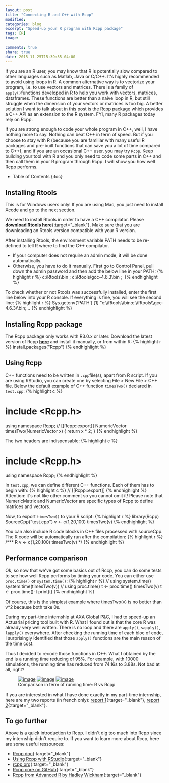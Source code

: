 ```yaml
---
layout: post
title: "Connecting R and C++ with Rcpp"
modified:
categories: blog
excerpt: "Speed-up your R program with Rcpp package"
tags: [R]
image:

comments: true
share: true
date: 2015-11-25T15:39:55-04:00
---
```


If you are an R user, you may know that R is potentially slow compared to other languages such as Matlab, Java or C/C++. It's highly recommended to avoid using loops in R. A common alternative way is to vectorize your program, i.e. to use vectors and matrices. There is a family of `apply()`functions developed in R to help you work with vectors, matrices, dataframes. These functions are better than a naive loop in R, but still struggle when the dimension of your vectors or matrices is too big. A better solution I want to talk about in this post is the Rcpp package which provides a C++ API as an extension to the R system. FYI, many R packages today rely on Rcpp. 

If you are strong enough to code your whole program in C++, well, I have nothing more to say. Nothing can beat C++ in term of speed. But if you choose to stay with R (because you are familiar with many useful R packages and pre-built functions that can save you a lot of time compared to C++), and if you are an occasional C++ user, you may try `Rcpp`. Keep building your tool with R and you only need to code some parts in C++ and then call them in your R program through Rcpp. I will show you how well Rcpp performs.

* Table of Contents
{:toc}

## Installing Rtools

This is for Windows users only! If you are using Mac, you just need to install Xcode and go to the next section.

We need to install Rtools in order to have a C++ compilator. Please [**download Rtools here**](https://cran.r-project.org/bin/windows/Rtools/){:target="_blank"}. Make sure that you are downloading an Rtools version compatible with your R version.

After installing Rtools, the environment variable PATH needs to be re-defined to tell R where to find the C++ compilator. 

* If your computer does not require an admin mode, it will be done automatically.
* Otherwise, you have to do it manually. First go to Control Panel, pull down the admin password and then add the below line in your PATH:
{% highlight r %}
c:\Rtools\bin ; c:\Rtools\gcc-4.6.3\bin ; 
{% endhighlight %}

To check whether or not Rtools was successfully installed, enter the first line below into your R console. If everything is fine, you will see the second line:
{% highlight r %}
Sys.getenv('PATH')
[1] "c:\\\\Rtools\\\\bin;c:\\\\Rtools\\\\gcc-4.6.3\\\\bin;...
{% endhighlight %}


## Installing Rcpp package

The Rcpp package only works with R3.0.x or later. Download the latest version of Rcpp [**here**](Rcpp) and install it manually, or from within R:
{% highlight r %}
install.packages("Rcpp")
{% endhighlight %}

## Using Rcpp
C++ functions need to be written in `.cpp`file(s), apart from R script. If you are using RStudio, you can create one by selecting File > New File > C++ file.
Below the default example of C++ function `timesTwo()` declared in `test.cpp`:
{% highlight c %}
# include <Rcpp.h>
using namespace Rcpp;
// [[Rcpp::export]]
NumericVector timesTwo(NumericVector x) {
return x * 2;
}
{% endhighlight %}

The two headers are indispensable:
{% highlight c %}
# include <Rcpp.h>
using namespace Rcpp;
{% endhighlight %}

In `test.cpp`, we can define different C++ functions. Each of them has to begin with:
{% highlight c %}
// [[Rcpp::export]]
{% endhighlight %}
Attention: it's not like other comment so you cannot omit it! Please note that NumericMatrix and NumericVector are specific types of Rcpp to define matrices and vectors.

Now, to export `timesTwo()` to your R script:
{% highlight r %}
library(Rcpp)
SourceCpp("test.cpp")
v <- c(1,20,100)
timesTwo(v)
{% endhighlight %}

You can also include R code blocks in C++ files processed with sourceCpp. The R code will be automatically run after the compilation:
{% highlight r %}
/*** R
v <- c(1,20,100)
timesTwo(v)
*/
{% endhighlight %}

## Performance comparison
Ok, so now that we've got some basics out of Rccp, you can do some tests to see how well Rcpp performs by timing your code.  You can either use `proc.time()` or `system.time()`:
{% highlight r %}
// using system.time()
system.time(timesTwo(v))
// using proc.time()
t <- proc.time()
timesTwo(v)
t <- proc.time()-t
print(t)
{% endhighlight %}

Of course, this is the simplest example where timesTwo(v) is no better than v*2 because both take 0s. 

During my part-time internship at AXA Global P&C, I had to speed-up an Actuarial pricing tool built with R. What I found out is that the core R was already very well written. There is no loop and there are `apply()`, `sapply()`, `lapply()` everywhere. After checking the running time of each bloc of code, I surprisingly identified that those `apply()` functions are the main reason of the time cost. 

Thus I decided to recode those functions in C++. What I obtained by the end is a running time reducing of 95%. For example, with 10000 simulations, the running time has reduced from 74.16s to 3.88s. Not bad at all, right?

<figure class="third">
<a href="{{ site.url }}/images/temps1.png"><img src="{{ site.url }}/images/temps1.png" alt="image"></a>
<a href="{{ site.url }}/images/temps2.png"><img src="{{ site.url }}/images/temps2.png" alt="image"></a>
<a href="{{ site.url }}/images/temps3.png"><img src="{{ site.url }}/images/temps3.png" alt="image"></a>
<figcaption>Comparison in term of running time: R vs Rcpp</figcaption>
</figure>

If you are interested in what I have done exactly in my part-time internship, here are my two reports (in french only): [report 1](https://drive.google.com/file/d/0B9sO-FiCPQljQ3M0b1hnTUdmaDg/view?usp=sharing){:target="_blank"}, [report 2](https://drive.google.com/file/d/0B9sO-FiCPQljY28xYnBVQndqck0/view?usp=sharing){:target="_blank"}.

## To go further
Above is a quick introduction to Rcpp. I didn't dig too much into Rcpp since my internship didn't require to. If you want to learn more about Rccp, here are some useful ressources:

* [Rcpp doc](https://cran.r-project.org/web/packages/Rcpp/Rcpp.pdf){:target="_blank"}
* [Using Rcpp with RStudio](https://support.rstudio.com/hc/en-us/articles/200486088-Using-Rcpp-with-RStudio){:target="_blank"}
* [rcpp.org](http://www.rcpp.org){:target="_blank"}
* [Rcpp core on GitHub](https://github.com/RcppCore/Rcpp){:target="_blank"}
* [Rcpp from Advanced R by Hadley Wickham](http://adv-r.had.co.nz/Rcpp.html){:target="_blank"}


